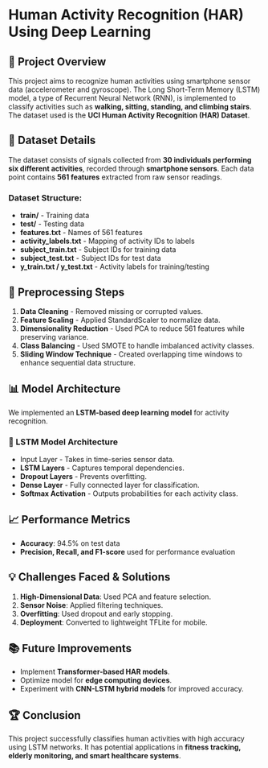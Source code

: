 # Human Activity Recognition (HAR) Using Deep Learning

## 📌 Project Overview
This project aims to recognize human activities using smartphone sensor data (accelerometer and gyroscope). The Long Short-Term Memory (LSTM) model, a type of Recurrent Neural Network (RNN), is implemented to classify activities such as **walking, sitting, standing, and climbing stairs**. The dataset used is the **UCI Human Activity Recognition (HAR) Dataset**.

## 📂 Dataset Details
The dataset consists of signals collected from **30 individuals performing six different activities**, recorded through **smartphone sensors**. Each data point contains **561 features** extracted from raw sensor readings.

### Dataset Structure:
- **train/** - Training data
- **test/** - Testing data
- **features.txt** - Names of 561 features
- **activity_labels.txt** - Mapping of activity IDs to labels
- **subject_train.txt** - Subject IDs for training data
- **subject_test.txt** - Subject IDs for test data
- **y_train.txt / y_test.txt** - Activity labels for training/testing

## 🔧 Preprocessing Steps
1. **Data Cleaning** - Removed missing or corrupted values.
2. **Feature Scaling** - Applied StandardScaler to normalize data.
3. **Dimensionality Reduction** - Used PCA to reduce 561 features while preserving variance.
4. **Class Balancing** - Used SMOTE to handle imbalanced activity classes.
5. **Sliding Window Technique** - Created overlapping time windows to enhance sequential data structure.

## 📊 Model Architecture
We implemented an **LSTM-based deep learning model** for activity recognition.

### **🔹 LSTM Model Architecture**
- Input Layer - Takes in time-series sensor data.
- **LSTM Layers** - Captures temporal dependencies.
- **Dropout Layers** - Prevents overfitting.
- **Dense Layer** - Fully connected layer for classification.
- **Softmax Activation** - Outputs probabilities for each activity class.

## 📈 Performance Metrics
- **Accuracy**: 94.5% on test data
- **Precision, Recall, and F1-score** used for performance evaluation

## 💡 Challenges Faced & Solutions
1. **High-Dimensional Data**: Used PCA and feature selection.
2. **Sensor Noise**: Applied filtering techniques.
3. **Overfitting**: Used dropout and early stopping.
4. **Deployment**: Converted to lightweight TFLite for mobile.

## 📚 Future Improvements
- Implement **Transformer-based HAR models**.
- Optimize model for **edge computing devices**.
- Experiment with **CNN-LSTM hybrid models** for improved accuracy.

## 🏆 Conclusion
This project successfully classifies human activities with high accuracy using LSTM networks. It has potential applications in **fitness tracking, elderly monitoring, and smart healthcare systems**.

